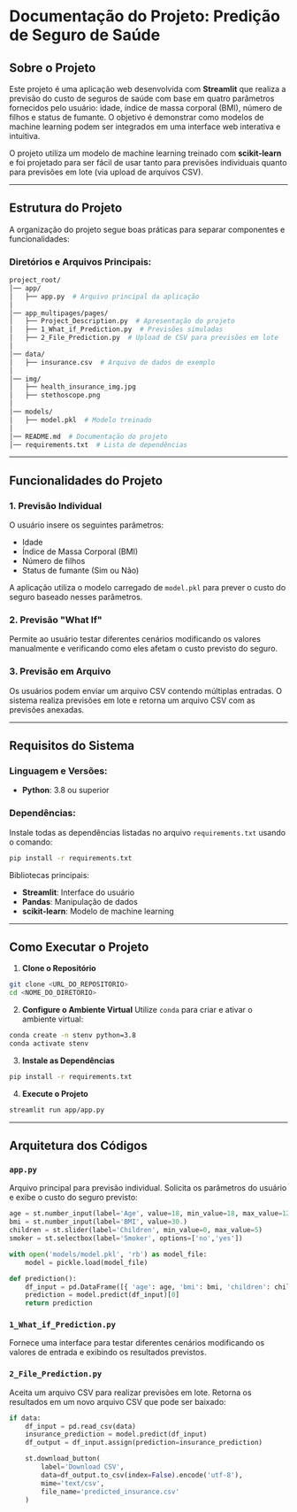 # Documentação do Projeto: Predição de Seguro de Saúde

## Sobre o Projeto
Este projeto é uma aplicação web desenvolvida com **Streamlit** que realiza a previsão do custo de seguros de saúde com base em quatro parâmetros fornecidos pelo usuário: idade, índice de massa corporal (BMI), número de filhos e status de fumante. O objetivo é demonstrar como modelos de machine learning podem ser integrados em uma interface web interativa e intuitiva.

O projeto utiliza um modelo de machine learning treinado com **scikit-learn** e foi projetado para ser fácil de usar tanto para previsões individuais quanto para previsões em lote (via upload de arquivos CSV).

---

## Estrutura do Projeto
A organização do projeto segue boas práticas para separar componentes e funcionalidades:

### Diretórios e Arquivos Principais:

```bash
project_root/
│── app/
│   ├── app.py  # Arquivo principal da aplicação
│
│── app_multipages/pages/
│   ├── Project_Description.py  # Apresentação do projeto
│   ├── 1_What_if_Prediction.py  # Previsões simuladas
│   ├── 2_File_Prediction.py  # Upload de CSV para previsões em lote
│
│── data/
│   ├── insurance.csv  # Arquivo de dados de exemplo
│
│── img/
│   ├── health_insurance_img.jpg
│   ├── stethoscope.png
│
│── models/
│   ├── model.pkl  # Modelo treinado
│
│── README.md  # Documentação do projeto
│── requirements.txt  # Lista de dependências
```

---

## Funcionalidades do Projeto

### 1. **Previsão Individual**
O usuário insere os seguintes parâmetros:
- Idade
- Índice de Massa Corporal (BMI)
- Número de filhos
- Status de fumante (Sim ou Não)

A aplicação utiliza o modelo carregado de `model.pkl` para prever o custo do seguro baseado nesses parâmetros.

### 2. **Previsão "What If"**
Permite ao usuário testar diferentes cenários modificando os valores manualmente e verificando como eles afetam o custo previsto do seguro.

### 3. **Previsão em Arquivo**
Os usuários podem enviar um arquivo CSV contendo múltiplas entradas. O sistema realiza previsões em lote e retorna um arquivo CSV com as previsões anexadas.

---

## Requisitos do Sistema
### Linguagem e Versões:
- **Python**: 3.8 ou superior

### Dependências:
Instale todas as dependências listadas no arquivo `requirements.txt` usando o comando:
```bash
pip install -r requirements.txt
```

Bibliotecas principais:
- **Streamlit**: Interface do usuário
- **Pandas**: Manipulação de dados
- **scikit-learn**: Modelo de machine learning

---

## Como Executar o Projeto

1. **Clone o Repositório**
```bash
git clone <URL_DO_REPOSITORIO>
cd <NOME_DO_DIRETORIO>
```

2. **Configure o Ambiente Virtual**
Utilize `conda` para criar e ativar o ambiente virtual:
```bash
conda create -n stenv python=3.8
conda activate stenv
```

3. **Instale as Dependências**
```bash
pip install -r requirements.txt
```

4. **Execute o Projeto**
```bash
streamlit run app/app.py
```

---

## Arquitetura dos Códigos

### **`app.py`**
Arquivo principal para previsão individual. Solicita os parâmetros do usuário e exibe o custo do seguro previsto:
```python
age = st.number_input(label='Age', value=18, min_value=18, max_value=120)
bmi = st.number_input(label='BMI', value=30.)
children = st.slider(label='Children', min_value=0, max_value=5)
smoker = st.selectbox(label='Smoker', options=['no','yes'])

with open('models/model.pkl', 'rb') as model_file:
    model = pickle.load(model_file)

def prediction():
    df_input = pd.DataFrame([{ 'age': age, 'bmi': bmi, 'children': children, 'smoker': smoker }])
    prediction = model.predict(df_input)[0]
    return prediction
```

### **`1_What_if_Prediction.py`**
Fornece uma interface para testar diferentes cenários modificando os valores de entrada e exibindo os resultados previstos.

### **`2_File_Prediction.py`**
Aceita um arquivo CSV para realizar previsões em lote. Retorna os resultados em um novo arquivo CSV que pode ser baixado:
```python
if data:
    df_input = pd.read_csv(data)
    insurance_prediction = model.predict(df_input)
    df_output = df_input.assign(prediction=insurance_prediction)

    st.download_button(
        label='Download CSV',
        data=df_output.to_csv(index=False).encode('utf-8'),
        mime='text/csv',
        file_name='predicted_insurance.csv'
    )
```

